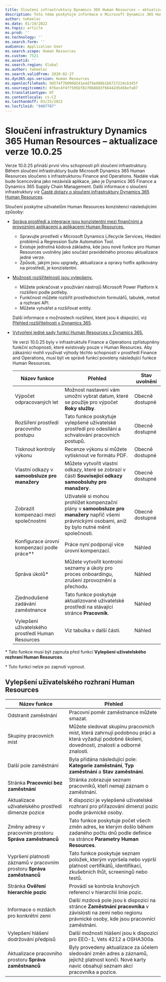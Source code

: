 ```yaml
---
title: Sloučení infrastruktury Dynamics 365 Human Resources – aktualizace verze 10.0.25
description: Toto téma poskytuje informace o Microsoft Dynamics 365 Human Resources verze 10.0.25, které přináší první vlnu schopností při sloučení infrastruktury.
author: twheeloc
ms.date: 01/19/2022
ms.topic: article
ms.prod: ''
ms.technology: ''
ms.search.form: ''
audience: Application User
ms.search.scope: Human Resources
ms.custom: 7521
ms.assetid: ''
ms.search.region: Global
ms.author: twheeloc
ms.search.validFrom: 2020-02-27
ms.dyn365.ops.version: Human Resources
ms.openlocfilehash: 9d574f760960241e4d79a988b1b671f224cb345f
ms.sourcegitcommit: 6f6ec4f4ff595bf81f0b8b83f66442d5456efa87
ms.translationtype: HT
ms.contentlocale: cs-CZ
ms.lasthandoff: 03/25/2022
ms.locfileid: "8487787"
---
```

# <a name="dynamics-365-human-resources-infrastructure-merge---release-10025-update"></a>Sloučení infrastruktury Dynamics 365 Human Resources – aktualizace verze 10.0.25

Verze 10.0.25 přináší první vlnu schopností při sloučení infrastruktury. Během sloučení infrastruktury bude Microsoft Dynamics 365 Human Resources sloučeno s infrastrukturou Finance and Operations. Nadále však bude licencována jako nezávislá aplikace, jako je Dynamics 365 Finance a Dynamics 365 Supply Chain Management. Další informace o sloučení infrastruktury viz [Časté dotazy o sloučení infrastruktury Dynamics 365 Human Resources](../human-resources/hr-infrastructure-merge-faq.md).

Sloučení poskytne uživatelům Human Resources konzistenci následujícími způsoby:

- [Správa prostředí a integrace jsou konzistentní mezi finančními a provozními aplikacemi a aplikacemi Human Resources.](/dynamics365-release-plan/2021wave2/human-resources/dynamics365-human-resources/consistent-environment-management-integrations-between-human-resources-finance-operations-apps)

    - Spravujte prostředí v Microsoft Dynamics Lifecycle Services, Hledání problémů a Regression Suite Automation Tool.
    - Existuje jednotná kódová základna, kde jsou nové funkce pro Human Resources uvolněny jako součást pravidelného procesu aktualizace jedné verze.
    - Způsob, jakým jsou upgrady, aktualizace a opravy hotfix aplikovány na prostředí, je konzistentní.

- [Možnosti rozšiřitelnosti jsou vylepšeny.](/dynamics365-release-plan/2021wave2/human-resources/dynamics365-human-resources/improve-extensibility-options)

    - Můžete pokračovat v používání nástrojů Microsoft Power Platform k rozšíření podle potřeby.
    - Funkčnost můžete rozšířit prostřednictvím formulářů, tabulek, metod a rozhraní API.
    - Můžete vytvářet a rozšiřovat entity.

    Další informace o možnostech rozšíření, které jsou k dispozici, viz [Přehled rozšiřitelnosti v Dynamics 365](../fin-ops-core/dev-itpro/extensibility/extensibility-home-page.md).

- [Vytvoření jedné sady funkcí Human Resources v Dynamics 365.](/dynamics365-release-plan/2021wave2/human-resources/dynamics365-human-resources/create-one-set-human-resources-capabilities-within-dynamics-365)

    Ve verzi 10.0.25 byly v infrastruktuře Finance a Operations zpřístupněny funkční schopnosti, které existovaly pouze v Human Resources. Aby zákazníci mohli využívat výhody těchto schopností v prostředí Finance and Operations, musí být ve správě funkcí povoleny následující funkce Human Resources.

    | Název funkce | Přehled | Stav uvolnění | 
    |--------------|----------|----------------| 
    | Výpočet odpracovaných let | Možnost nastavení vám umožní vybrat datum, které se použije pro výpočet **Roky služby**. | Obecně dostupné | 
    | Rozšíření prostředí pracovního postupu | Tato funkce poskytuje vylepšené uživatelské prostředí pro odesílání a schvalování pracovních postupů. | Obecně dostupné | 
    | Tisknout kontroly výkonu | Recenze výkonu si můžete vytisknout ve formátu PDF. | Obecně dostupné | 
    | Vlastní odkazy v **samoobsluze pro manažery** | Můžete vytvořit vlastní odkazy, které se zobrazí v části **Související odkazy** **samoobsluhy pro manažery**. | Obecně dostupné | 
    | Zobrazit kompenzaci mezi společnostmi | Uživatelé si mohou prohlížet kompenzační plány v **samoobsluze pro manažery** napříč všemi právnickými osobami, aniž by bylo nutné měnit společnosti. | Obecně dostupné | 
    | Konfigurace úrovní kompenzací podle práce\*&dagger; | Práce nyní podporují více úrovní kompenzací. | Náhled | 
    | Správa úkolů\* | Můžete vytvořit kontrolní seznamy a úkoly pro proces onboardingu, zrušení zprovoznění a přechodu. | Náhled | 
    | Zjednodušené zadávání zaměstnance | Tato funkce poskytuje aktualizované uživatelské prostředí na stávající stránce **Pracovník**. | Náhled | 
    | Vylepšení uživatelského prostředí Human Resources | Viz tabulka v další části.  | Náhled | 

\* Tato funkce musí být zapnuta před funkcí **Vylepšení uživatelského rozhraní Human Resources**.

&dagger; Tuto funkci nelze po zapnutí vypnout.

## <a name="human-resource-user-experience-enhancements"></a>Vylepšení uživatelského rozhraní Human Resources

| Název funkce | Přehled | 
|--------------|----------| 
| Odstranit zaměstnání | Pracovní poměr zaměstnance můžete smazat. | 
| Skupiny pracovních míst | Můžete sledovat skupinu pracovních míst, která zahrnují podobnou práci a která vyžadují podobné školení, dovednosti, znalosti a odborné znalosti. | 
| Další pole zaměstnání | Byla přidána následující pole: **Kategorie zaměstnání**, **Typ zaměstnání** a **Stav zaměstnání**. | 
| Stránka **Pracovníci bez zaměstnání** | Stránka zobrazuje seznam pracovníků, kteří nemají záznam o zaměstnání. | 
| Aktualizace uživatelského prostředí dimenze pozice | K dispozici je vylepšené uživatelské rozhraní pro přiřazování dimenzí pozic podle právnické osoby. | 
| Změny adresy v pracovním prostoru **Správa zaměstnanců** | Tato funkce poskytuje počet všech změn adres, ke kterým došlo během zadaného počtu dnů podle definice na stránce **Parametry Human Resources**. | 
| Vypršení platnosti záznamů v pracovním prostoru **Správa zaměstnanců** | Tato funkce poskytuje seznam položek, kterým vypršela nebo vyprší platnost certifikátů, identifikací, zkušebních lhůt, screeningů nebo testů. | 
| Stránka **Ověření hierarchie pozic** | Provádí se kontrola kruhových referencí v hierarchii linie pozic. | 
| Informace o mzdách pro konkrétní zemi | Další mzdová pole jsou k dispozici na stránce **Zaměstnání pracovníka** v závislosti na zemi nebo regionu právnické osoby, kde jsou pracovníci zaměstnáni. | 
| Vylepšení hlášení dodržování předpisů | Další možnosti hlášení jsou k dispozici pro EEO-1, Vets 4212 a OSHA300a. | 
| Aktualizace pracovního prostoru **Správa zaměstnanců** | Byly provedeny aktualizace za účelem sledování změn adres a záznamů, jejichž platnost končí. Nové karty navíc obsahují seznam akcí pracovníka a pozice. | 
